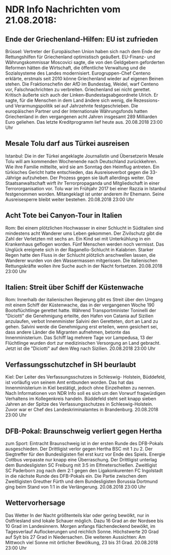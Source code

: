 # NDR Info Nachrichten vom 21.08.2018:


## Ende der Griechenland-Hilfen: EU ist zufrieden
Brüssel: Vertreter der Europäischen Union haben sich nach dem Ende der Rettungshilfen für Griechenland optimistisch geäußert. EU-Finanz- und Währungskommissar Moscovici sagte, die von den Geldgebern geforderten Reformen hätten die Wirtschaft, die öffentliche Verwaltung und die Sozialsysteme des Landes modernisiert. Eurogruppen-Chef Centeno erklärte, erstmals seit 2010 könne Griechenland wieder auf eigenen Beinen stehen. Die Fraktionschefin der AfD im Bundestag, Weidel, warf Centeno vor, Falschnachrichten zu verbreiten. Griechenland sei nicht gerettet. Kritisch äußerte sich auch der Linken-Bundestagsabgeordnete Ulrich. Er sagte, für die Menschen in dem Land ändere sich wenig, die Rezessions- und Verarmungspolitik sei auf Jahrzehnte festgeschrieben. Die europäischen Partner und der Internationale Währungsfonds hatten Griechenland in den vergangenen acht Jahren insgesamt 289 Milliarden Euro geliehen. Das letzte Kreditprogramm lief heute aus. 20.08.2018 23:00 Uhr 

## Mesale Tolu darf aus Türkei ausreisen
Istanbul:    Die in der Türkei angeklagte Journalistin und Übersetzerin Mesale Tolu will am kommenden Wochenende nach Deutschland zurückkehren. Wie ihre Familie mitteilte, wird sie am Sonntag den Heimflug antreten. Ein türkisches Gericht hatte entschieden, das Ausreiseverbot gegen die 33-Jährige aufzuheben. Der Prozess gegen sie läuft allerdings weiter. Die Staatsanwaltschaft wirft ihr Terrorpropaganda und Mitgliedschaft in einer Terrororganisation vor. Tolu war im Frühjahr 2017 bei einer Razzia in Istanbul festgenommen worden. Mitangeklagt ist unter anderem ihr Ehemann. Seine Ausreisesperre bleibt weiter bestehen. 20.08.2018 23:00 Uhr 

## Acht Tote bei Canyon-Tour in Italien
Rom: Bei einem plötzlichen Hochwasser in einer Schlucht in Süditalien sind mindestens acht Wanderer ums Leben gekommen. Der Zivilschutz gibt die Zahl der Verletzten mit sechs an. Ein Kind sei mit Unterkühlung in ein Krankenhaus geflogen worden. Fünf Menschen werden noch vermisst. Das Unglück ereignete sich in der Raganello-Schlucht in Kalabrien. Starker Regen hatte den Fluss in der Schlucht plötzlich anschwellen lassen, die Wanderer wurden von den Wassermassen mitgerissen. Die italienischen Rettungskräfte wollen ihre Suche auch in der Nacht fortsetzen. 20.08.2018 23:00 Uhr 

## Italien: Streit über Schiff der Küstenwache
Rom: Innerhalb der italienischen Regierung gibt es Streit über den Umgang mit einem Schiff der Küstenwache, das in der vergangenen Woche 190 Bootsflüchtlinge gerettet hatte. Während Transportminister Toninelli der "Diciotti" die Genehmigung erteilte, den Hafen von Catania auf Sizilien anzulaufen, verbot Innenminister Salvini den Geretteten, dort an Land zu gehen. Salvini werde die Genehmigung erst erteilen, wenn gesichert sei, dass andere Länder die Migranten aufnehmen, betonte das Innenministerium. Das Schiff lag mehrere Tage vor Lampedusa, 13 der Flüchtlinge wurden dort zur medizinischen Versorgung an Land gebracht. Jetzt ist die "Diciotti" auf dem Weg nach Sizilien. 20.08.2018 23:00 Uhr 

## Verfassungsschutzchef in SH beurlaubt
Kiel:   Der Leiter des Verfassungsschutzes in Schleswig- Holstein, Büddefeld, ist vorläufig von seinem Amt entbunden worden. Das hat das Innenministerium in Kiel bestätigt, jedoch ohne Einzelheiten zu nennen. Nach Informationen von NDR Info soll es sich um den Vorwurf fragwürdigen Verhaltens im Kollegenkreis handeln. Büddefeld steht seit knapp sieben Jahren an der Spitze des Verfassungsschutzes in Schleswig-Holstein. Zuvor war er Chef des Landeskriminalamtes in Brandenburg. 20.08.2018 23:00 Uhr 

## DFB-Pokal: Braunschweig verliert gegen Hertha
zum Sport: Eintracht Braunschweig ist in der ersten Runde des DFB-Pokals ausgeschieden. Der Drittligist verlor gegen Hertha BSC mit 1 zu 2. Der Siegtreffer für den Bundesligisten fiel erst kurz vor Ende des Spiels. Energie Cottbus verpasste nur knapp eine Überraschung. Der Drittligist unterlag dem Bundesligisten SC Freiburg mit 3:5 im Elfmeterschießen. Zweitligist SC Paderborn zog nach dem 2:1 gegen den Ligakonkurenten FC Ingolstadt in die nächste Runde des DFB-Pokals ein. Die Partie zwischen dem Zweitligisten Greuther Fürth und dem Bundesligisten Borussia Dortmund ging beim Stand von 1:1 in die Verlängerung. 20.08.2018 23:00 Uhr 

## Wettervorhersage
Das Wetter In der Nacht größtenteils klar oder gering bewölkt, nur in Ostfriesland sind lokale Schauer möglich. Dazu 16 Grad an der Nordsee bis 10 Grad im Landesinnern. Morgen anfangs flächendeckend bewölkt, im Tagesverlauf Auflockerungen und reichlich Sonne. Höchstwerte 20 Grad auf Sylt bis 27 Grad in Niedersachen. Die weiteren Aussichten: Am Mittwoch viel Sonne mit örtlicher Bewölkung, 23 bis 31 Grad. 20.08.2018 23:00 Uhr 
